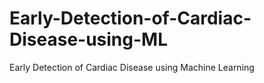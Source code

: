 # Early-Detection-of-Cardiac-Disease-using-ML
Early Detection of Cardiac Disease using Machine Learning
